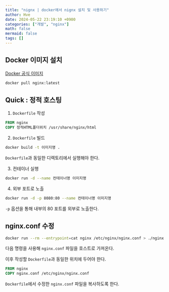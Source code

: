 ```yaml
---
title: "nignx | docker에서 nignx 설치 및 사용하기"
author: Hve
date: 2024-05-22 23:19:10 +0900
categories: ["개발", "nginx"]
math: false
mermaid: false
tags: []
---
```


## Docker 이미지 설치

[Docker 공식 이미지](https://hub.docker.com/_/nginx)

```bash
docker pull nginx:latest
```

## Quick : 정적 호스팅

1. `Dockerfile` 작성

```dockerfile
FROM nginx
COPY 정적HTML폴더위치 /usr/share/nginx/html
```

2. `Dockerfile` 빌드

```bash
docker build -t 이미지명 .
```

`Dockerfile`과 동일한 디렉토리에서 실행해야 한다.

3. 컨테이너 실행

```bash
docker run -d --name 컨테이너명 이미지명
```

4. 외부 포트로 노출

```bash
docker run -d -p 8080:80 --name 컨테이너명 이미지명
```

`-p` 옵션을 통해 내부의 80 포트를 외부로 노출한다.

## nginx.conf 수정

```bash
docker run --rm --entrypoint=cat nginx /etc/nginx/nginx.conf > ./nginx.conf
```

다음 명령을 사용해 `nginx.conf` 파일을 호스트로 가져온다.

이후 작성할 `Dockerfile`과 동일한 위치에 두어야 한다.

```dockerfile
FROM nginx
COPY nginx.conf /etc/nginx/nginx.conf
```

`Dockerfile`에서 수정한 `nginx.conf` 파일을 복사하도록 한다.

